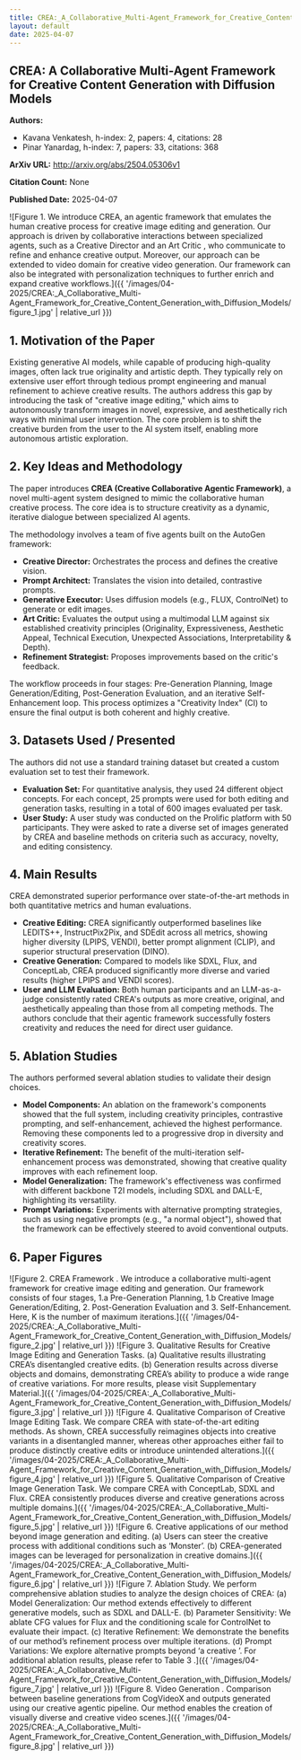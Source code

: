 ```yaml
---
title: CREA:_A_Collaborative_Multi-Agent_Framework_for_Creative_Content_Generation_with_Diffusion_Models
layout: default
date: 2025-04-07
---
```

## CREA: A Collaborative Multi-Agent Framework for Creative Content Generation with Diffusion Models
**Authors:**
- Kavana Venkatesh, h-index: 2, papers: 4, citations: 28
- Pinar Yanardag, h-index: 7, papers: 33, citations: 368

**ArXiv URL:** http://arxiv.org/abs/2504.05306v1

**Citation Count:** None

**Published Date:** 2025-04-07

![Figure 1. We introduce CREA, an agentic framework that emulates the human creative process for creative image editing and generation. Our approach is driven by collaborative interactions between specialized agents, such as a Creative Director and an Art Critic , who communicate to refine and enhance creative output. Moreover, our approach can be extended to video domain for creative video generation. Our framework can also be integrated with personalization techniques to further enrich and expand creative workflows.]({{ '/images/04-2025/CREA:_A_Collaborative_Multi-Agent_Framework_for_Creative_Content_Generation_with_Diffusion_Models/figure_1.jpg' | relative_url }})
## 1. Motivation of the Paper
Existing generative AI models, while capable of producing high-quality images, often lack true originality and artistic depth. They typically rely on extensive user effort through tedious prompt engineering and manual refinement to achieve creative results. The authors address this gap by introducing the task of "creative image editing," which aims to autonomously transform images in novel, expressive, and aesthetically rich ways with minimal user intervention. The core problem is to shift the creative burden from the user to the AI system itself, enabling more autonomous artistic exploration.

## 2. Key Ideas and Methodology
The paper introduces **CREA (Creative Collaborative Agentic Framework)**, a novel multi-agent system designed to mimic the collaborative human creative process. The core idea is to structure creativity as a dynamic, iterative dialogue between specialized AI agents.

The methodology involves a team of five agents built on the AutoGen framework:
*   **Creative Director:** Orchestrates the process and defines the creative vision.
*   **Prompt Architect:** Translates the vision into detailed, contrastive prompts.
*   **Generative Executor:** Uses diffusion models (e.g., FLUX, ControlNet) to generate or edit images.
*   **Art Critic:** Evaluates the output using a multimodal LLM against six established creativity principles (Originality, Expressiveness, Aesthetic Appeal, Technical Execution, Unexpected Associations, Interpretability & Depth).
*   **Refinement Strategist:** Proposes improvements based on the critic's feedback.

The workflow proceeds in four stages: Pre-Generation Planning, Image Generation/Editing, Post-Generation Evaluation, and an iterative Self-Enhancement loop. This process optimizes a "Creativity Index" (CI) to ensure the final output is both coherent and highly creative.

## 3. Datasets Used / Presented
The authors did not use a standard training dataset but created a custom evaluation set to test their framework.
*   **Evaluation Set:** For quantitative analysis, they used 24 different object concepts. For each concept, 25 prompts were used for both editing and generation tasks, resulting in a total of 600 images evaluated per task.
*   **User Study:** A user study was conducted on the Prolific platform with 50 participants. They were asked to rate a diverse set of images generated by CREA and baseline methods on criteria such as accuracy, novelty, and editing consistency.

## 4. Main Results
CREA demonstrated superior performance over state-of-the-art methods in both quantitative metrics and human evaluations.
*   **Creative Editing:** CREA significantly outperformed baselines like LEDITS++, InstructPix2Pix, and SDEdit across all metrics, showing higher diversity (LPIPS, VENDI), better prompt alignment (CLIP), and superior structural preservation (DINO).
*   **Creative Generation:** Compared to models like SDXL, Flux, and ConceptLab, CREA produced significantly more diverse and varied results (higher LPIPS and VENDI scores).
*   **User and LLM Evaluation:** Both human participants and an LLM-as-a-judge consistently rated CREA's outputs as more creative, original, and aesthetically appealing than those from all competing methods. The authors conclude that their agentic framework successfully fosters creativity and reduces the need for direct user guidance.

## 5. Ablation Studies
The authors performed several ablation studies to validate their design choices.
*   **Model Components:** An ablation on the framework's components showed that the full system, including creativity principles, contrastive prompting, and self-enhancement, achieved the highest performance. Removing these components led to a progressive drop in diversity and creativity scores.
*   **Iterative Refinement:** The benefit of the multi-iteration self-enhancement process was demonstrated, showing that creative quality improves with each refinement loop.
*   **Model Generalization:** The framework's effectiveness was confirmed with different backbone T2I models, including SDXL and DALL-E, highlighting its versatility.
*   **Prompt Variations:** Experiments with alternative prompting strategies, such as using negative prompts (e.g., "a normal object"), showed that the framework can be effectively steered to avoid conventional outputs.

## 6. Paper Figures
![Figure 2. CREA Framework . We introduce a collaborative multi-agent framework for creative image editing and generation. Our framework consists of four stages, 1.a Pre-Generation Planning, 1.b Creative Image Generation/Editing, 2. Post-Generation Evaluation and 3. Self-Enhancement. Here, K is the number of maximum iterations.]({{ '/images/04-2025/CREA:_A_Collaborative_Multi-Agent_Framework_for_Creative_Content_Generation_with_Diffusion_Models/figure_2.jpg' | relative_url }})
![Figure 3. Qualitative Results for Creative Image Editing and Generation Tasks. (a) Qualitative results illustrating CREA’s disentangled creative edits. (b) Generation results across diverse objects and domains, demonstrating CREA’s ability to produce a wide range of creative variations. For more results, please visit Supplementary Material.]({{ '/images/04-2025/CREA:_A_Collaborative_Multi-Agent_Framework_for_Creative_Content_Generation_with_Diffusion_Models/figure_3.jpg' | relative_url }})
![Figure 4. Qualitative Comparison of Creative Image Editing Task. We compare CREA with state-of-the-art editing methods. As shown, CREA successfully reimagines objects into creative variants in a disentangled manner, whereas other approaches either fail to produce distinctly creative edits or introduce unintended alterations.]({{ '/images/04-2025/CREA:_A_Collaborative_Multi-Agent_Framework_for_Creative_Content_Generation_with_Diffusion_Models/figure_4.jpg' | relative_url }})
![Figure 5. Qualitative Comparison of Creative Image Generation Task. We compare CREA with ConceptLab, SDXL and Flux. CREA consistently produces diverse and creative generations across multiple domains.]({{ '/images/04-2025/CREA:_A_Collaborative_Multi-Agent_Framework_for_Creative_Content_Generation_with_Diffusion_Models/figure_5.jpg' | relative_url }})
![Figure 6. Creative applications of our method beyond image generation and editing. (a) Users can steer the creative process with additional conditions such as ‘Monster’. (b) CREA-generated images can be leveraged for personalization in creative domains.]({{ '/images/04-2025/CREA:_A_Collaborative_Multi-Agent_Framework_for_Creative_Content_Generation_with_Diffusion_Models/figure_6.jpg' | relative_url }})
![Figure 7. Ablation Study. We perform comprehensive ablation studies to analyze the design choices of CREA: (a) Model Generalization: Our method extends effectively to different generative models, such as SDXL and DALL-E. (b) Parameter Sensitivity: We ablate CFG values for Flux and the conditioning scale for ControlNet to evaluate their impact. (c) Iterative Refinement: We demonstrate the benefits of our method’s refinement process over multiple iterations. (d) Prompt Variations: We explore alternative prompts beyond ‘a creative <obj> ’. For additional ablation results, please refer to Table 3 .]({{ '/images/04-2025/CREA:_A_Collaborative_Multi-Agent_Framework_for_Creative_Content_Generation_with_Diffusion_Models/figure_7.jpg' | relative_url }})
![Figure 8. Video Generation . Comparison between baseline generations from CogVideoX and outputs generated using our creative agentic pipeline. Our method enables the creation of visually diverse and creative video scenes.]({{ '/images/04-2025/CREA:_A_Collaborative_Multi-Agent_Framework_for_Creative_Content_Generation_with_Diffusion_Models/figure_8.jpg' | relative_url }})
